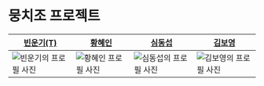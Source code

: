 <h1>뭉치조 프로젝트</h1>

| [빈운기(T)](https://github.com/goorm12)                                       | [황혜인](https://github.com/hwanghaein)                                     | [심동섭](https://github.com/ShimDongseup)                                      | [김보영](https://github.com/BoYoung00)                                         |
| ----------------------------------------------------------------------------- | --------------------------------------------------------------------------- | ------------------------------------------------------------------------------ | ------------------------------------------------------------------------------ |
| ![빈운기의 프로필 사진](https://avatars.githubusercontent.com/u/86929961?v=4) | ![황혜인 프로필 사진](https://avatars.githubusercontent.com/u/92783354?v=4) | ![심동섭의 프로필 사진](https://avatars.githubusercontent.com/u/119389337?v=4) | ![김보영의 프로필 사진](https://avatars.githubusercontent.com/u/101976106?v=4) |
